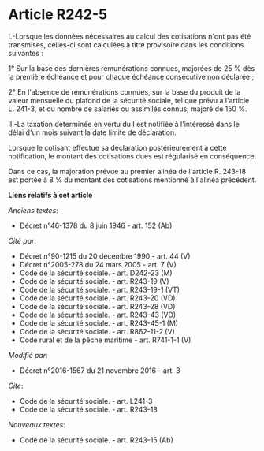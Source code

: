 # Article R242-5

I.-Lorsque les données nécessaires au calcul des cotisations n'ont pas été transmises, celles-ci sont calculées à titre
provisoire dans les conditions suivantes : 

1° Sur la base des dernières rémunérations connues, majorées de 25 % dès la première échéance et pour chaque échéance
consécutive non déclarée ; 

2° En l'absence de rémunérations connues, sur la base du produit de la valeur mensuelle du plafond de la sécurité sociale,
tel que prévu à l'article L. 241-3, et du nombre de salariés ou assimilés connus, majoré de 150 %. 

II.-La taxation déterminée en vertu du I est notifiée à l'intéressé dans le délai d'un mois suivant la date limite de
déclaration. 

Lorsque le cotisant effectue sa déclaration postérieurement à cette notification, le montant des cotisations dues est
régularisé en conséquence. 

Dans ce cas, la majoration prévue au premier alinéa de l'article R. 243-18 est portée à 8 % du montant des cotisations
mentionné à l'alinéa précédent.

**Liens relatifs à cet article**

_Anciens textes_:

  - Décret n°46-1378 du 8 juin 1946 - art. 152 (Ab)

_Cité par_:

  - Décret n°90-1215 du 20 décembre 1990 - art. 44 (V)
  - Décret n°2005-278 du 24 mars 2005 - art. 7 (V)
  - Code de la sécurité sociale. - art. D242-23 (M)
  - Code de la sécurité sociale. - art. R243-19 (V)
  - Code de la sécurité sociale. - art. R243-19-1 (VT)
  - Code de la sécurité sociale. - art. R243-20 (VD)
  - Code de la sécurité sociale. - art. R243-28 (VD)
  - Code de la sécurité sociale. - art. R243-43 (VD)
  - Code de la sécurité sociale. - art. R243-45-1 (M)
  - Code de la sécurité sociale. - art. R862-11-2 (V)
  - Code rural et de la pêche maritime - art. R741-1-1 (V)

_Modifié par_:

  - Décret n°2016-1567 du 21 novembre 2016 - art. 3

_Cite_:

  - Code de la sécurité sociale. - art. L241-3
  - Code de la sécurité sociale. - art. R243-18

_Nouveaux textes_:

  - Code de la sécurité sociale. - art. R243-15 (Ab)
